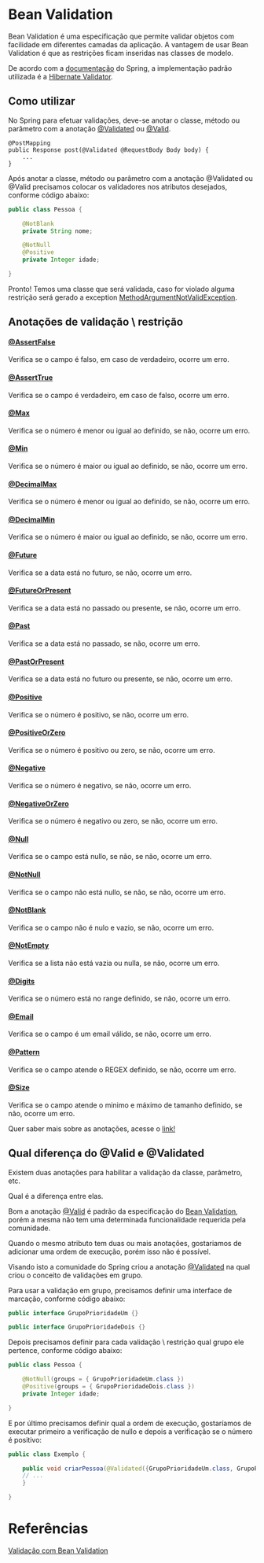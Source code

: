 # Bean Validation

Bean Validation é uma especificação que permite validar objetos com facilidade em diferentes camadas da aplicação. 
A vantagem de usar Bean Validation é que as restrições ficam inseridas nas classes de modelo.

De acordo com a [documentação](https://docs.spring.io/spring/docs/4.1.x/spring-framework-reference/html/validation.html#validation-beanvalidation) 
do Spring, a implementação padrão utilizada é a [Hibernate Validator](http://hibernate.org/validator/).

## Como utilizar

No Spring para efetuar validações, deve-se anotar o classe, método ou parâmetro com a anotação 
[@Validated](https://docs.spring.io/spring/docs/current/javadoc-api/org/springframework/validation/annotation/Validated.html)
ou [@Valid](https://docs.oracle.com/javaee/7/api/javax/validation/Valid.html).

```
@PostMapping
public Response post(@Validated @RequestBody Body body) {
    ...
}
```

Após anotar a classe, método ou parâmetro com a anotação @Validated ou @Valid precisamos colocar os validadores nos 
atributos desejados, conforme código abaixo:

```java
public class Pessoa {

    @NotBlank
    private String nome;

    @NotNull
    @Positive
    private Integer idade;

}
```

Pronto! Temos uma classe que será validada, caso for violado alguma restrição será gerado a exception [MethodArgumentNotValidException](https://docs.spring.io/spring-framework/docs/current/javadoc-api/org/springframework/web/bind/MethodArgumentNotValidException.html).

## Anotações de validação \ restrição

#### [@AssertFalse](https://javaee.github.io/javaee-spec/javadocs/javax/validation/constraints/AssertFalse.html)

Verifica se o campo é falso, em caso de verdadeiro, ocorre um erro.

#### [@AssertTrue](https://javaee.github.io/javaee-spec/javadocs/javax/validation/constraints/AssertTrue.html)

Verifica se o campo é verdadeiro, em caso de falso, ocorre um erro.

#### [@Max](https://javaee.github.io/javaee-spec/javadocs/javax/validation/constraints/Max.html)

Verifica se o número é menor ou igual ao definido, se não, ocorre um erro.

#### [@Min](https://javaee.github.io/javaee-spec/javadocs/javax/validation/constraints/Min.html)

Verifica se o número é maior ou igual ao definido, se não, ocorre um erro.

#### [@DecimalMax](https://javaee.github.io/javaee-spec/javadocs/javax/validation/constraints/DecimalMax.html)

Verifica se o número é menor ou igual ao definido, se não, ocorre um erro.

#### [@DecimalMin](https://javaee.github.io/javaee-spec/javadocs/javax/validation/constraints/DecimalMin.html)

Verifica se o número é maior ou igual ao definido, se não, ocorre um erro.

#### [@Future](https://javaee.github.io/javaee-spec/javadocs/javax/validation/constraints/Future.html)

Verifica se a data está no futuro, se não, ocorre um erro.

#### [@FutureOrPresent](https://javaee.github.io/javaee-spec/javadocs/javax/validation/constraints/FutureOrPresent.html)

Verifica se a data está no passado ou presente, se não, ocorre um erro.

#### [@Past](https://javaee.github.io/javaee-spec/javadocs/javax/validation/constraints/Past.html)

Verifica se a data está no passado, se não, ocorre um erro.

#### [@PastOrPresent](https://javaee.github.io/javaee-spec/javadocs/javax/validation/constraints/PastOrPresent.html)

Verifica se a data está no futuro ou presente, se não, ocorre um erro.

#### [@Positive](https://javaee.github.io/javaee-spec/javadocs/javax/validation/constraints/Positive.html)

Verifica se o número é positivo, se não, ocorre um erro.

#### [@PositiveOrZero](https://javaee.github.io/javaee-spec/javadocs/javax/validation/constraints/PositiveOrZero.html)

Verifica se o número é positivo ou zero, se não, ocorre um erro.

#### [@Negative](https://javaee.github.io/javaee-spec/javadocs/javax/validation/constraints/Negative.html)

Verifica se o número é negativo, se não, ocorre um erro.

#### [@NegativeOrZero](https://javaee.github.io/javaee-spec/javadocs/javax/validation/constraints/NegativeOrZero.html)

Verifica se o número é negativo ou zero, se não, ocorre um erro.

#### [@Null](https://javaee.github.io/javaee-spec/javadocs/javax/validation/constraints/Null.html)

Verifica se o campo está nullo, se não, se não, ocorre um erro.

#### [@NotNull](https://javaee.github.io/javaee-spec/javadocs/javax/validation/constraints/NotNull.html)

Verifica se o campo não está nullo, se não, se não, ocorre um erro.

#### [@NotBlank](https://javaee.github.io/javaee-spec/javadocs/javax/validation/constraints/NotBlank.html)

Verifica se o campo não é nulo e vazio, se não, ocorre um erro.

#### [@NotEmpty](https://javaee.github.io/javaee-spec/javadocs/javax/validation/constraints/NotEmpty.html)

Verifica se a lista não está vazia ou nulla, se não, ocorre um erro.

#### [@Digits](https://javaee.github.io/javaee-spec/javadocs/javax/validation/constraints/Digits.html)

Verifica se o número está no range definido, se não, ocorre um erro.

#### [@Email](https://javaee.github.io/javaee-spec/javadocs/javax/validation/constraints/Email.html)

Verifica se o campo é um email válido, se não, ocorre um erro.

#### [@Pattern](https://javaee.github.io/javaee-spec/javadocs/javax/validation/constraints/Pattern.html)

Verifica se o campo atende o REGEX definido, se não, ocorre um erro.

#### [@Size](https://javaee.github.io/javaee-spec/javadocs/javax/validation/constraints/Size.html)

Verifica se o campo atende o minimo e máximo de tamanho definido, se não, ocorre um erro.

Quer saber mais sobre as anotações, acesse o [link!](https://docs.oracle.com/javaee/7/api/javax/validation/constraints/package-summary.html)

## Qual diferença do @Valid e @Validated

Existem duas anotações para habilitar a validação da classe, parâmetro, etc.

Qual é a diferença entre elas.

Bom a anotação [@Valid](https://docs.oracle.com/javaee/7/api/javax/validation/Valid.html) é padrão da especificação 
do [Bean Validation](https://docs.oracle.com/javaee/7/api/javax/validation/package-summary.html), porém a mesma não tem
uma determinada funcionalidade requerida pela comunidade.

Quando o mesmo atributo tem duas ou mais anotações, gostariamos de adicionar uma ordem de execução, porém isso não é possível.

Visando isto a comunidade do Spring criou a anotação [@Validated](https://docs.spring.io/spring/docs/current/javadoc-api/org/springframework/validation/annotation/Validated.html) 
na qual criou o conceito de validações em grupo.

Para usar a validação em grupo, precisamos definir uma interface de marcação, conforme código abaixo:

```java
public interface GrupoPrioridadeUm {}

public interface GrupoPrioridadeDois {}
```

Depois precisamos definir para cada validação \ restrição qual grupo ele pertence, conforme código abaixo:

```java
public class Pessoa {

    @NotNull(groups = { GrupoPrioridadeUm.class })
    @Positive(groups = { GrupoPrioridadeDois.class })
    private Integer idade;

}
```

E por último precisamos definir qual a ordem de execução, gostaríamos de executar primeiro a verificação de nullo e depois 
a verificação se o número é positivo:

```java
public class Exemplo {

    public void criarPessoa(@Validated({GrupoPrioridadeUm.class, GrupoPrioridadeDois.class}) Pessoa pessoa) {
    // ...
    }

}
```

# Referências

[Validação com Bean Validation](https://blog.algaworks.com/validacao-com-bean-validation/)